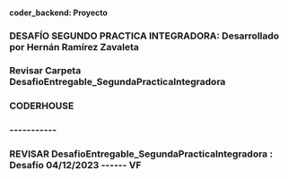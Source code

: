 #### coder_backend: Proyecto
### DESAFÍO SEGUNDO PRACTICA INTEGRADORA: Desarrollado por Hernán Ramírez Zavaleta
### Revisar Carpeta DesafioEntregable_SegundaPracticaIntegradora
### CODERHOUSE
### -----------
### REVISAR DesafioEntregable_SegundaPracticaIntegradora : Desafío 04/12/2023 ------ VF